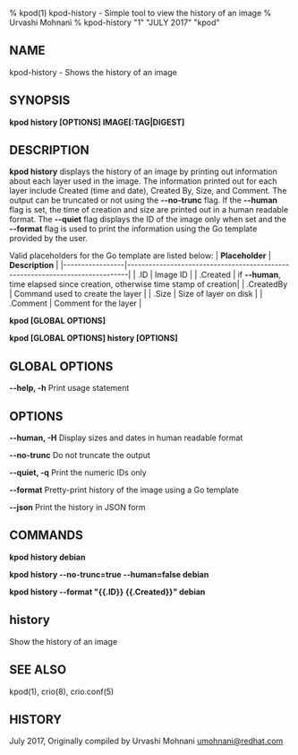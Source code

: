 % kpod(1) kpod-history - Simple tool to view the history of an image
% Urvashi Mohnani
% kpod-history "1" "JULY 2017" "kpod"

## NAME
kpod-history - Shows the history of an image

## SYNOPSIS
**kpod history [OPTIONS] IMAGE[:TAG|DIGEST]**

## DESCRIPTION
**kpod history** displays the history of an image by printing out information
about each layer used in the image. The information printed out for each layer
include Created (time and date), Created By, Size, and Comment. The output can
be truncated or not using the **--no-trunc** flag. If the **--human** flag is
set, the time of creation and size are printed out in a human readable format.
The **--quiet** flag displays the ID of the image only when set and the **--format**
flag is used to print the information using the Go template provided by the user.

Valid placeholders for the Go template are listed below:
| **Placeholder** | **Description**                                                              |
|-----------------|------------------------------------------------------------------------------|
| .ID             | Image ID                                                                     |
| .Created        | if **--human**, time elapsed since creation, otherwise time stamp of creation|
| .CreatedBy      | Command used to create the layer                                             |
| .Size           | Size of layer on disk                                                        |
| .Comment        | Comment for the layer                                                        |

**kpod [GLOBAL OPTIONS]**

**kpod [GLOBAL OPTIONS] history [OPTIONS]**

## GLOBAL OPTIONS

**--help, -h**
  Print usage statement

## OPTIONS

**--human, -H**
    Display sizes and dates in human readable format

**--no-trunc**
    Do not truncate the output

**--quiet, -q**
    Print the numeric IDs only

**--format**
    Pretty-print history of the image using a Go template

**--json**
    Print the history in JSON form

## COMMANDS

**kpod history debian**

**kpod history --no-trunc=true --human=false debian**

**kpod history --format "{{.ID}} {{.Created}}" debian**

## history
Show the history of an image

## SEE ALSO
kpod(1), crio(8), crio.conf(5)

## HISTORY
July 2017, Originally compiled by Urvashi Mohnani <umohnani@redhat.com>
